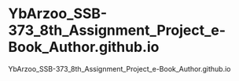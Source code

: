 # YbArzoo_SSB-373_8th_Assignment_Project_e-Book_Author.github.io
YbArzoo_SSB-373_8th_Assignment_Project_e-Book_Author.github.io
